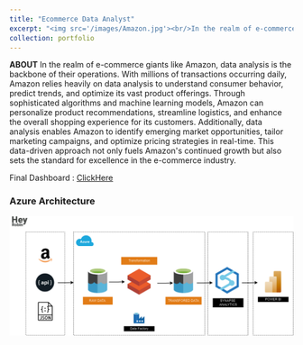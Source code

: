 ```yaml
---
title: "Ecommerce Data Analyst"
excerpt: "<img src='/images/Amazon.jpg'><br/>In the realm of e-commerce giants like Amazon, data analysis is the backbone of their operations. With millions of transactions occurring daily, Amazon relies heavily on data analysis to understand consumer behavior, predict trends, and optimize its vast product offerings. Through sophisticated algorithms and machine learning models, Amazon can personalize product recommendations, streamline logistics, and enhance the overall shopping experience for its customers. Additionally, data analysis enables Amazon to identify emerging market opportunities, tailor marketing campaigns, and optimize pricing strategies in real-time. This data-driven approach not only fuels Amazon's continued growth but also sets the standard for excellence in the e-commerce industry."
collection: portfolio
---
```


<b>ABOUT</b>
In the realm of e-commerce giants like Amazon, data analysis is the backbone of their operations. With millions of transactions occurring daily, Amazon relies heavily on data analysis to understand consumer behavior, predict trends, and optimize its vast product offerings. Through sophisticated algorithms and machine learning models, Amazon can personalize product recommendations, streamline logistics, and enhance the overall shopping experience for its customers. Additionally, data analysis enables Amazon to identify emerging market opportunities, tailor marketing campaigns, and optimize pricing strategies in real-time. This data-driven approach not only fuels Amazon's continued growth but also sets the standard for excellence in the e-commerce industry.

Final Dashboard : [ClickHere](https://app.powerbi.com/view?r=eyJrIjoiODNhNDU5YmYtZGU5Yi00MGE5LWI0OGItMGYzYzgzNmVhMDg1IiwidCI6ImFlNjBlMDU1LTAzMTEtNGJlNi04ODI3LTc5Y2VjMWNiMmYyMCIsImMiOjZ9)



<h3><b>Azure Architecture</b></h3>
<img src='/images/amazon-DW Architecture.png'>

